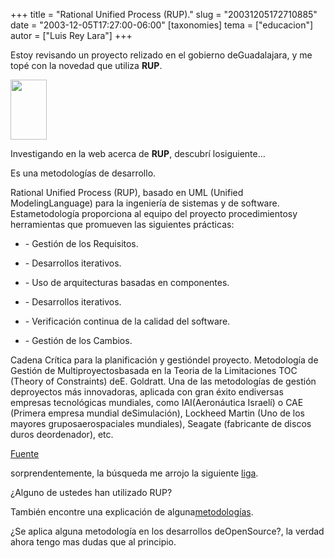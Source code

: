 +++
title = "Rational Unified Process (RUP)."
slug = "20031205172710885"
date = "2003-12-05T17:27:00-06:00"
[taxonomies]
tema = ["educacion"]
autor = ["Luis Rey Lara"]
+++

Estoy revisando un proyecto relizado en el gobierno deGuadalajara, y me
topé con la novedad que utiliza **RUP**.

<img src="http://glib.org.mx/images/articles/20031205172710885_1.jpg"
width="58" height="96" />

Investigando en la web acerca de **RUP**, descubrí losiguiente...

<!-- more -->
Es una metodologías de desarrollo.

  

Rational Unified Process (RUP), basado en UML (Unified ModelingLanguage)
para la ingeniería de sistemas y de software. Estametodología
proporciona al equipo del proyecto procedimientosy herramientas que
promueven las siguientes prácticas:

-   \- Gestión de los Requisitos.

-   \- Desarrollos iterativos.

-   \- Uso de arquitecturas basadas en componentes.

-   \- Desarrollos iterativos.

-   \- Verificación continua de la calidad del software.

-   \- Gestión de los Cambios.

Cadena Crítica para la planificación y gestióndel proyecto. Metodología
de Gestión de Multiproyectosbasada en la Teoria de la Limitaciones TOC
(Theory of Constraints) deE. Goldratt. Una de las metodologías de
gestión deproyectos más innovadoras, aplicada con gran éxito endiversas
empresas tecnológicas mundiales, como IAI(Aeronáutica Israelí) o CAE
(Primera empresa mundial deSimulación), Lockheed Martin (Uno de los
mayores gruposaerospaciales mundiales), Seagate (fabricante de discos
duros deordenador), etc.

[Fuente](http://www.nexteleng.es/folletos/soluciones.asp)

sorprendentemente, la búsqueda me arrojo la siguiente
[liga](http://glib.org.mx/article.php?story=20021030222953984#comments).

¿Alguno de ustedes han utilizado RUP?

También encontre una explicación de
alguna[metodologías](http://www.programacion.com/tutorial/nuevametodologia/5/).

¿Se aplica alguna metodología en los desarrollos deOpenSource?, la
verdad ahora tengo mas dudas que al principio.

